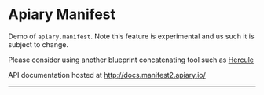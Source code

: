 # Apiary Manifest

Demo of `apiary.manifest`. Note this feature is experimental and us such it is
subject to change.

Please consider using another blueprint concatenating tool such as [Hercule][]

API documentation hosted at http://docs.manifest2.apiary.io/

---

[Hercule]: https://github.com/jamesramsay/hercule
